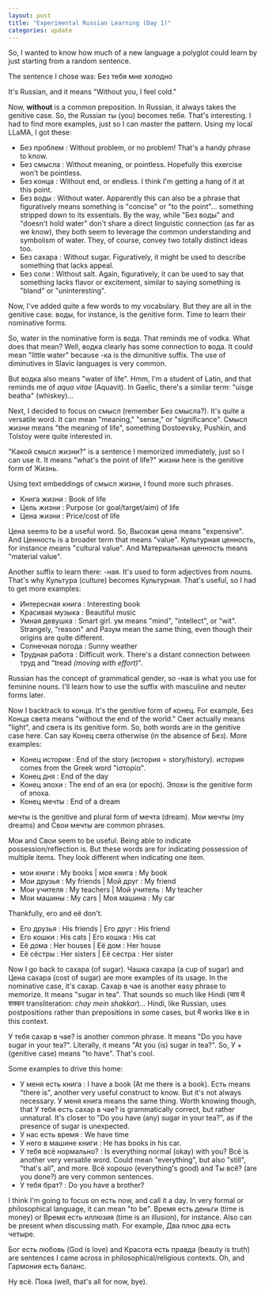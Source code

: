 ```yaml
---
layout: post
title: "Experimental Russian Learning (Day 1)"
categories: update
---
```


So, I wanted to know how much of a new language a polyglot could learn by just starting from a random sentence.

The sentence I chose was: Без тебя мне холодно

It's Russian, and it means "Without you, I feel cold."

Now, **without** is a common preposition. In Russian, it always takes the genitive case. So, the Russian ты (you) becomes тебя. That's interesting. I had to find more examples, just so I can master the pattern. Using my local LLaMA, I got these:

- Без проблем : Without problem, or no problem! That's a handy phrase to know.
- Без смысла : Without meaning, or pointless. Hopefully this exercise won't be pointless.
- Без конца : Without end, or endless. I think I'm getting a hang of it at this point.
- Без воды : Without water. Apparently this can also be a phrase that figuratively means something is "concise" or "to the point"... something stripped down to its essentials. By the way, while "Без воды" and "doesn't hold water" don't share a direct linguistic connection (as far as we know), they both seem to leverage the common understanding and symbolism of water. They, of course, convey two totally distinct ideas too.
- Без сахара : Without sugar. Figuratively, it might be used to describe something that lacks appeal.
- Без соли : Without salt. Again, figuratively, it can be used to say that something lacks flavor or excitement, similar to saying something is "bland" or "uninteresting".

Now, I've added quite a few words to my vocabulary. But they are all in the genitive case. воды, for instance, is the genitive form. Time to learn their nominative forms.

So, water in the nominative form is вода. That reminds me of vodka. What does that mean? Well, водка clearly has some connection to вода. It could mean "little water" because -ка is the dimunitive suffix. The use of diminutives in Slavic languages is very common.

But водка also means "water of life". Hmm, I'm a student of Latin, and that reminds me of *aqua vitae* (Aquavit). In Gaelic, there's a similar term: "uisge beatha" (whiskey)...

Next, I decided to focus on смысл (remember Без смысла?). It's quite a versatile word. It can mean "meaning," "sense," or "significance". Смысл жизни means "the meaning of life", something Dostoevsky, Pushkin, and Tolstoy were quite interested in.

"Какой смысл жизни?" is a sentence I memorized immediately, just so I can use it. It means "what's the point of life?" жизни here is the genitive form of Жизнь.

Using text embeddings of смысл жизни, I found more such phrases.

- Книга жизни : Book of life
- Цель жизни : Purpose (or goal/target/aim) of life
- Цена жизни : Price/cost of life

Цена seems to be a useful word. So, Высокая цена means "expensive". And Ценность is a broader term that means "value". Культурная ценность, for instance means "cultural value". And Материальная ценность means "material value".

Another suffix to learn there: -ная. It's used to form adjectives from nouns. That's why Культура (culture) becomes Культурная. That's useful, so I had to get more examples:

- Интересная книга : Interesting book
- Красивая музыка : Beautiful music
- Умная девушка : Smart girl. ум means "mind", "intellect", or "wit". Strangely, "reason" and Разум mean the same thing, even though their origins are quite different.
- Солнечная погода : Sunny weather
- Трудная работа : Difficult work. There's a distant connection between труд and "tread *(moving with effort)*".

Russian has the concept of grammatical gender, so -ная is what you use for feminine nouns. I'll learn how to use the suffix with masculine and neuter forms later.

Now I backtrack to конца. It's the genitive form of конец. For example, Без Конца света means "without the end of the world." Свет actually means "light", and света is its genitive form. So, both words are in the genitive case here. Can say Конец света otherwise (in the absence of Без). More examples:

- Конец истории : End of the story (история = story/history). история comes from the Greek word "ἱστορία". 
- Конец дня : End of the day
- Конец эпохи : The end of an era (or epoch). Эпохи is the genitive form of эпоха.
- Конец мечты : End of a dream

мечты is the genitive and plural form of мечта (dream). Мои мечты (my dreams) and Свои мечты are common phrases.

Мои and Свои seem to be useful. Being able to indicate possession/reflection is. But these words are for indicating possession of multiple items. They look different when indicating one item.

- мои книги : My books | моя книга : My book
- Мои друзья : My friends | Мой друг : My friend
- Мои учителя : My teachers | Мой учитель : My teacher
- Мои машины : My cars | Моя машина : My car

Thankfully, его and eё don't.

- Его друзья : His friends | Его друг : His friend
- Его кошки : His cats | Его кошка : His cat
- Её дома : Her houses | Её дом : Her house
- Её сёстры : Her sisters | Её сестра : Her sister

Now I go back to сахара (of sugar). Чашка сахара (a cup of sugar) and Цена сахара (cost of sugar) are more examples of its usage. In the nominative case, it's cахар. Сахар в чае is another easy phrase to memorize. It means "sugar in tea". That sounds so much like Hindi (चाय में शक्कर transliteration: *chay mein shakkar*)... Hindi, like Russian, uses postpositions rather than prepositions in some cases, but में works like в in this context.

У тебя сахар в чае? is another common phrase. It means "Do you have sugar in your tea?". Literally, it means "At you (is) sugar in tea?". So, У + (genitive case) means "to have". That's cool.

Some examples to drive this home:

- У меня есть книга : I have a book (At me there is a book). Есть means "there is", another very useful construct to know. But it's not always necessary. У меня книга means the same thing. Worth knowing though, that У тебя есть сахар в чае? is grammatically correct, but rather unnatural. It's closer to "Do you have (any) sugar in your tea?", as if the presence of sugar is unexpected.
- У нас есть время : We have time
- У него в машине книги : He has books in his car.
- У тебя всё нормально? : Is everything normal (okay) with you? Всё is another very versatile word. Could mean "everything", but also "still", "that's all", and more. Всё хорошо (everything's good) and Ты всё? (are you done?) are very common sentences.
- У тебя брат? : Do you have a brother?

I think I'm going to focus on есть now, and call it a day. In very formal or philosophical language, it can mean "to be". Время есть деньги (time is money) or Время есть иллюзия (time is an illusion), for instance. Also can be present when discussing math. For example, Два плюс два есть четыре.

Бог есть любовь (God is love) and Красота есть правда (beauty is truth) are sentences I came across in philosophical/religious contexts. Oh, and Гармония есть баланс.

Ну всё. Пока (well, that's all for now, bye).





















